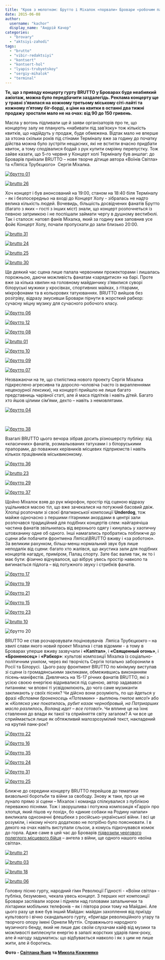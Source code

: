 ```yaml
---
title: "Кров з молотком: Брутто і Міхалок «порвали» Бровари «робочим панк-роком»"
date: 2015-06-08
author: 
  username: "kachor"
  display_name: "Андрій Качор"
categories: 
  - "brovary"
  - "aktsiyi-zahodi"
tags: 
  - "brutto"
  - "vibir-redaktsiyi"
  - "kontsert"
  - "kontsert-hol"
  - "lyapis-trubyetskoy"
  - "sergiy-mihalok"
  - "terminal"
---
```


**Те, що з приводу концерту гурту BRUTTO у Броварах буде неабиякий ажіотаж, можна було передбачити заздалегідь. Реклама концерту ще у травні з’явилася на кожному третьому міському сіті-лайті та кожному п’ятому біг-борді, а ціни на квитки в останні два тижні продажу зростали мало не на очах: від 90 до 150 гривень.**

Масла у вогонь підливали ще й заяви організаторів про те, що концертну залу не планують «набивати під зав’язку» тож кількість квитків, що надійдуть у продаж, буде обмежена. Відтак мало не вперше за хтозна скільки років під стінами Терміналу вже за годину до початку дійства можна було зустріти нещасних, які не встигли вчасно придбати квиток, а тому сподівалися бодай з рук купити омріяну перепустку. Тож зайве казати, що 5-го червня у Концерт холі Терміналу був аншлаг: до Броварів приїхали BRUTTO – нове творче дітище автора «Воїнів Світла» та «Ляпіса Трубєцкого»  Сергія Міхалка.

[![брутто 01](https://mpz.brovary.org/wp-content/uploads/2015/06/brutto-01.jpg)](https://mpz.brovary.org/wp-content/uploads/2015/06/brutto-01.jpg)

[![brutto 26](https://mpz.brovary.org/wp-content/uploads/2015/06/brutto-26.jpg)](https://mpz.brovary.org/wp-content/uploads/2015/06/brutto-26.jpg)

Хоч концерт і був анонсований на 19:00, станом на 18:40 біля Терміналу - як і безпосередньо на вході до Концерт Холу - зібралась не надто велика кількість людей. Вочевидь, більшість досвідчених фанатів Брутто (багато з яких – гості з інших міст) знали, що концерт розпочнеться із певною затримкою і не поспішали займати чергу в душному вестибюлі. Так і сталося: натовп фанів Міхалка, який за годину вже заповнив усе фойє Концерт Холу, почали пропускати до зали близько 20:00.

[![brutto 31](https://mpz.brovary.org/wp-content/uploads/2015/06/brutto-311.jpg)](https://mpz.brovary.org/wp-content/uploads/2015/06/brutto-311.jpg)

[![brutto 24](https://mpz.brovary.org/wp-content/uploads/2015/06/brutto-241.jpg)](https://mpz.brovary.org/wp-content/uploads/2015/06/brutto-241.jpg)

[![brutto 25](https://mpz.brovary.org/wp-content/uploads/2015/06/brutto-251.jpg)](https://mpz.brovary.org/wp-content/uploads/2015/06/brutto-251.jpg)

[![brutto 30](https://mpz.brovary.org/wp-content/uploads/2015/06/brutto-30.jpg)](https://mpz.brovary.org/wp-content/uploads/2015/06/brutto-30.jpg)

Ще деякий час сцена лише палала червоними прожекторами і лишалась порожньою, даючи можливість фанатам «зарядитися» на барі. Проте вже за кілька хвилин на головному майданчику з’явилися суворі білоруські мужики у кросівках, спортивних майках, з гітарами, мікрофонами та в кольорових татуюваннях. BRUTTO вийшов без розігріву, відразу змусивши Бровари пірнути в жорсткий рабкор: сучасну міцну музику для сучасного робочого класу.

[![брутто 06](https://mpz.brovary.org/wp-content/uploads/2015/06/brutto-06.jpg)](https://mpz.brovary.org/wp-content/uploads/2015/06/brutto-06.jpg)

[![брутто 12](https://mpz.brovary.org/wp-content/uploads/2015/06/brutto-12.jpg)](https://mpz.brovary.org/wp-content/uploads/2015/06/brutto-12.jpg)

[![брутто 08](https://mpz.brovary.org/wp-content/uploads/2015/06/brutto-081.jpg)](https://mpz.brovary.org/wp-content/uploads/2015/06/brutto-081.jpg)

[![brutto 01](https://mpz.brovary.org/wp-content/uploads/2015/06/brutto-011.jpg)](https://mpz.brovary.org/wp-content/uploads/2015/06/brutto-011.jpg)

[![брутто 10](https://mpz.brovary.org/wp-content/uploads/2015/06/brutto-10.jpg)](https://mpz.brovary.org/wp-content/uploads/2015/06/brutto-10.jpg)

[![брутто 09](https://mpz.brovary.org/wp-content/uploads/2015/06/brutto-09.jpg)](https://mpz.brovary.org/wp-content/uploads/2015/06/brutto-09.jpg)

[![брутто 07](https://mpz.brovary.org/wp-content/uploads/2015/06/brutto-07.jpg)](https://mpz.brovary.org/wp-content/uploads/2015/06/brutto-07.jpg)

Незважаючи на те, що стилістика нового проекту Сергія Міхалка підкреслено агресивна та доросло-чоловіча (часто із вкрапленнями нецензурної лексики), на концерті прийшло не лише багато представниць чарівної статі, але й маса підлітків і навіть дітей. Багато хто йшов цілими сім’ями, дехто – навіть з немовлятами.

[![брутто 04](https://mpz.brovary.org/wp-content/uploads/2015/06/brutto-04.jpg)](https://mpz.brovary.org/wp-content/uploads/2015/06/brutto-04.jpg)

 

[![брутто 38](https://mpz.brovary.org/wp-content/uploads/2015/06/brutto-38.jpg)](https://mpz.brovary.org/wp-content/uploads/2015/06/brutto-38.jpg)

Взагалі BRUTTO цього вечора зібрав досить різношерсту публіку: від «класичних» фанатів, розмальованих татухами і з білоруськими прапорами, до поважних керівників місцевих підприємств і навіть кількох працівників міськвиконкому.

[![брутто 36](https://mpz.brovary.org/wp-content/uploads/2015/06/brutto-36.jpg)](https://mpz.brovary.org/wp-content/uploads/2015/06/brutto-36.jpg)

[![brutto 23](https://mpz.brovary.org/wp-content/uploads/2015/06/brutto-231.jpg)](https://mpz.brovary.org/wp-content/uploads/2015/06/brutto-231.jpg)

[![брутто 29](https://mpz.brovary.org/wp-content/uploads/2015/06/brutto-29.jpg)](https://mpz.brovary.org/wp-content/uploads/2015/06/brutto-29.jpg)

[![брутто 37](https://mpz.brovary.org/wp-content/uploads/2015/06/brutto-37.jpg)](https://mpz.brovary.org/wp-content/uploads/2015/06/brutto-37.jpg)

Щойно Міхалок взяв до рук мікрофон, простір під сценою відразу ущільнився масою тіл, що вже зачекалися на потужний басовий двіж. Хлопці розпочали зі своєї флагманської композиції **Underdog**, тож майже одночасно з першими гітарними акордами в центрі зали розпочався традиційний для подібних концертів слем: найгарячіша частина фанатів звільнилась від верхнього одягу і кинулась у хаотичну штовханину одне об одного. Інші намагались пробратись поближче до сцени аби побачити фронтмена Ляпіса\\BRUTTO вживу і «за роботою». За великим рахунком, більш-менш нормальний звук був лише неподалік від сцени: багато хто жалівся, що акустика зали для подібних концертів нагадує, приміром, Палац спорту. Зате бас валив так, як то і має бути: фізично відчувалося, що вібрує увесь простір навколо та вигинається підлога – від потужного звуку і стрибків фанатів.

[![брутто 17](https://mpz.brovary.org/wp-content/uploads/2015/06/brutto-17.jpg)](https://mpz.brovary.org/wp-content/uploads/2015/06/brutto-17.jpg)

[![брутто 19](https://mpz.brovary.org/wp-content/uploads/2015/06/brutto-19.jpg)](https://mpz.brovary.org/wp-content/uploads/2015/06/brutto-19.jpg)

[![брутто 21](https://mpz.brovary.org/wp-content/uploads/2015/06/brutto-21.jpg)](https://mpz.brovary.org/wp-content/uploads/2015/06/brutto-21.jpg)

[![брутто 15](https://mpz.brovary.org/wp-content/uploads/2015/06/brutto-15.jpg)](https://mpz.brovary.org/wp-content/uploads/2015/06/brutto-15.jpg)

[![брутто 23](https://mpz.brovary.org/wp-content/uploads/2015/06/brutto-23.jpg)](https://mpz.brovary.org/wp-content/uploads/2015/06/brutto-23.jpg)

[![brutto 10](https://mpz.brovary.org/wp-content/uploads/2015/06/brutto-101.jpg)](https://mpz.brovary.org/wp-content/uploads/2015/06/brutto-101.jpg)

![брутто 20](https://mpz.brovary.org/wp-content/uploads/2015/06/brutto-20.jpg)

BRUTTO не став розчаровувати поціновувачів  Ляпіса Трубєцкокго – на хвилі слави якого новий проект Міхалка і став відомим - а тому в Броварах уперше вживу зазвучали і **«Капітал»**, і **«Священный огонь»**, і **«Броненосец»** і **«Рабкор»**: культові композиції Міхалка із соціально-політичним ухилом, через які творчість Сергія тотально заборонили в Росії та Білорусі.  Цього разу фронтмент BRUTTO по мінімуму виступав зі сцени із громадянськими закликами, обмежившись виконанням пісень-маніфестів. Дивлячись на 15-17 річних фанатів BRUTTО, які з усією своєю енергією відривалися під сценою, автор задавався питанням: чи вповні ті усвідомлюють, до чого саме музиканти закликають у своїх піснях? Чи дійсно вони розуміють, по що йдеться у фразі _«Вспомни броненосець «Потемкин» - выплюнь гнилое мясо!»_ або ж _«Коляска уже покатилась, рубит казак чернобровый, на Патриарших масло разлилось, Воланд идет – все готово!»_. Чи вплине це на їхнє ставлення до влади як такої та сприйняття світу загалом? А чи все це сприймається лише як обтяжливий малозрозумілий текст, накладений на крутий панк-рок?

[![брутто 22](https://mpz.brovary.org/wp-content/uploads/2015/06/brutto-22.jpg)](https://mpz.brovary.org/wp-content/uploads/2015/06/brutto-22.jpg)

[![брутто 16](https://mpz.brovary.org/wp-content/uploads/2015/06/brutto-16.jpg)](https://mpz.brovary.org/wp-content/uploads/2015/06/brutto-16.jpg)

[![брутто 35](https://mpz.brovary.org/wp-content/uploads/2015/06/brutto-35.jpg)](https://mpz.brovary.org/wp-content/uploads/2015/06/brutto-35.jpg)

[![брутто 24](https://mpz.brovary.org/wp-content/uploads/2015/06/brutto-24.jpg)](https://mpz.brovary.org/wp-content/uploads/2015/06/brutto-24.jpg)

[![брутто 31](https://mpz.brovary.org/wp-content/uploads/2015/06/brutto-31.jpg)](https://mpz.brovary.org/wp-content/uploads/2015/06/brutto-31.jpg)

[![брутто 25](https://mpz.brovary.org/wp-content/uploads/2015/06/brutto-25.jpg)](https://mpz.brovary.org/wp-content/uploads/2015/06/brutto-25.jpg)

Ближче до середини концерту BRUTTO перейшов до тематики визвольної боротьби та війни за свободу. Знову ж таки, про це не лунало прямо зі сцени – Міхалок і команда спілкувалися з публікою переважно піснями. Тож і зворушлива і потужна композиція «Гаррі» про хлопця, який пішов «у похід», бо «дикие собаки на Родину напали» викликала однозначні флешбеки з російсько-української війни. І всі це розуміли, і нікому нічого додатково не потрібно було пояснювати. І в декого на очах навіть виступали сльози, а комусь підкочувався комок до горла. Адже саме в цей час до Броварів [підвозили чергового полеглого місцевого бійця](https://mpz.brovary.org/u-brovarah-viddali-ostannyu-shanu-zagiblomu-geroyu-vitaliyu-shevchenku/) – ангела з війни, ще одного нашого «воїна світла».

[![brutto 21](https://mpz.brovary.org/wp-content/uploads/2015/06/brutto-212.jpg)](https://mpz.brovary.org/wp-content/uploads/2015/06/brutto-212.jpg)

[![brutto 03](https://mpz.brovary.org/wp-content/uploads/2015/06/brutto-031.jpg)](https://mpz.brovary.org/wp-content/uploads/2015/06/brutto-031.jpg)

[![brutto 18](https://mpz.brovary.org/wp-content/uploads/2015/06/brutto-18.jpg)](https://mpz.brovary.org/wp-content/uploads/2015/06/brutto-18.jpg)

[![brutto 06](https://mpz.brovary.org/wp-content/uploads/2015/06/brutto-061.jpg)](https://mpz.brovary.org/wp-content/uploads/2015/06/brutto-061.jpg)

Головну пісню гурту, народний гімн Революції Гідності - «Воїни світла» - публіка, безумовно, чекала увесь концерт. З перших нот композиції Бровари заспівали хором і підняли над головами запальнички та ліхтарики мобільних телефонів – як і півтора роки тому на Майдані. Але цього разу це вже був інший Майдан: майдан захоплення від приїзду культового і вічно скандального гурту, «бригади революційного угару та творчого опору імені Орнели Мутті». Справжнього народного музичного бенду, який не лише дає своїм слухачам кайф від музики та можливості виплеснути енергію в запалі жорстких ударів панк-року, але й нагоду задуматись: що відбувається навколо і як з цим не лише жити, але й боротись.

**Фото - [Світлана Яцив](https://www.facebook.com/kotemore?fref=ts) та [Микола Кожемяко](http://fotokray.com.ua/)**
